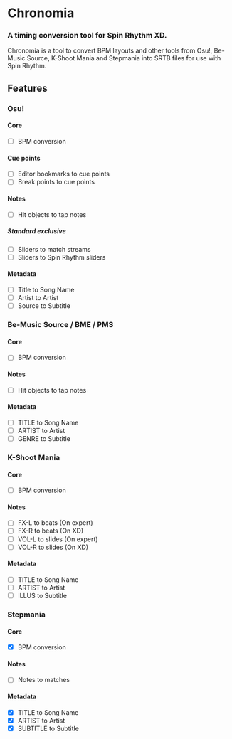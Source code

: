 # Chronomia
### A timing conversion tool for Spin Rhythm XD.
Chronomia is a tool to convert BPM layouts and other tools from Osu!, Be-Music Source, K-Shoot Mania and Stepmania into SRTB files for use with Spin Rhythm.

## Features

### Osu!

#### Core

- [ ] BPM conversion

#### Cue points

- [ ] Editor bookmarks to cue points
- [ ] Break points to cue points

#### Notes

- [ ] Hit objects to tap notes

##### Standard exclusive

- [ ] Sliders to match streams
- [ ] Sliders to Spin Rhythm sliders

#### Metadata

- [ ] Title to Song Name
- [ ] Artist to Artist
- [ ] Source to Subtitle

### Be-Music Source / BME / PMS

#### Core

- [ ] BPM conversion

#### Notes

- [ ] Hit objects to tap notes

#### Metadata

- [ ] TITLE to Song Name
- [ ] ARTIST to Artist
- [ ] GENRE to Subtitle

### K-Shoot Mania

#### Core

- [ ] BPM conversion

#### Notes

- [ ] FX-L to beats (On expert)
- [ ] FX-R to beats (On XD)
- [ ] VOL-L to slides (On expert)
- [ ] VOL-R to slides (On XD)

#### Metadata

- [ ] TITLE to Song Name
- [ ] ARTIST to Artist
- [ ] ILLUS to Subtitle

### Stepmania

#### Core

- [x] BPM conversion

#### Notes

- [ ] Notes to matches

#### Metadata

- [x] TITLE to Song Name
- [x] ARTIST to Artist
- [x] SUBTITLE to Subtitle
